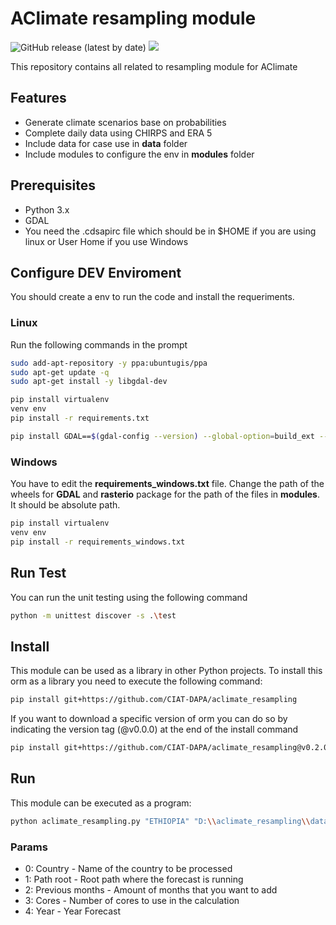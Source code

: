 # AClimate resampling module

![GitHub release (latest by date)](https://img.shields.io/github/v/release/CIAT-DAPA/aclimate_resampling) ![](https://img.shields.io/github/v/tag/CIAT-DAPA/aclimate_resampling)

This repository contains all related to resampling module for AClimate

## Features

- Generate climate scenarios base on probabilities
- Complete daily data using CHIRPS and ERA 5
- Include data for case use in **data** folder
- Include modules to configure the env in **modules** folder

## Prerequisites

- Python 3.x
- GDAL
- You need the .cdsapirc file which should be in $HOME if you are using linux or User Home if you use Windows

## Configure DEV Enviroment

You should create a env to run the code and install the requeriments. 

### Linux

Run the following commands in the prompt

````bash
sudo add-apt-repository -y ppa:ubuntugis/ppa
sudo apt-get update -q
sudo apt-get install -y libgdal-dev

pip install virtualenv
venv env
pip install -r requirements.txt

pip install GDAL==$(gdal-config --version) --global-option=build_ext --global-option="-I/usr/include/gdal"
````

### Windows

You have to edit the **requirements_windows.txt** file. Change the path of the wheels for 
**GDAL** and **rasterio** package for the path of the files in **modules**. It should be absolute path.

````bash
pip install virtualenv
venv env
pip install -r requirements_windows.txt
````

## Run Test

You can run the unit testing using the following command

````bash
python -m unittest discover -s .\test
````

## Install

This module can be used as a library in other Python projects. To install this orm as a 
library you need to execute the following command:

````bash
pip install git+https://github.com/CIAT-DAPA/aclimate_resampling
````

If you want to download a specific version of orm you can do so by indicating the version tag (@v0.0.0) at the end of the install command 

````bash
pip install git+https://github.com/CIAT-DAPA/aclimate_resampling@v0.2.0
````

## Run

This module can be executed as a program:

````bash
python aclimate_resampling.py "ETHIOPIA" "D:\\aclimate_resampling\\data\\" "-1" 2 2023
````

### Params
- 0: Country  - Name of the country to be processed
- 1: Path root - Root path where the forecast is running
- 2: Previous months - Amount of months that you want to add
- 3: Cores - Number of cores to use in the calculation
- 4: Year - Year Forecast
